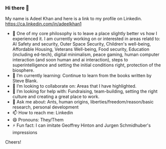 ### Hi there 👋

My name is Adeel Khan and here is a link to my profile on Linkedin. https://ca.linkedin.com/in/adeelkhan1

<!--
**genidma/genidma** is a ✨ _special_ ✨ repository because its `README.md` (this file) appears on your GitHub profile. -->

- 🔭 One of my core philosophy is to leave a place slightly better vs how I experienced it. I am currently working on or interested in areas relatd to: AI Safety and security, Outer Space Security, Children's well-being, Affordable Housing, Veterans Well-being, Food security, Education (including ed-tech), digital minimalism, peace gaming, human computer interaction (and soon human and ai interaction), steps to superintelligence and setting the initial conditions right, protection of the biosphere.
- 🌱 I’m currently learning: Continue to learn from the books written by Steve Blank. 
- 👯 I’m looking to collaborate on: Areas that I have highlighted.
- 🤔 I’m looking for help with: Fundraising, team-building, setting the right culture and creating a great place to work.
- 💬 Ask me about: Ants, human origins, liberties/freedom/reason/basic research, personal development
- 📫 How to reach me: Linkedin
- 😄 Pronouns: They/Them
- ⚡ Fun fact: I can imitate Geoffrey Hinton and Jurgen Schmidhuber's impressions

Cheers!
